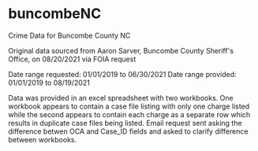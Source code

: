 # buncombeNC
Crime Data for Buncombe County NC

Original data sourced from Aaron Sarver, Buncombe County Sheriff's Office, on 08/20/2021 via FOIA request

Date range requested: 01/01/2019 to 06/30/2021
Date range provided: 01/01/2019 to 08/19/2021

Data was provided in an excel spreadsheet with two workbooks. One workbook appears to contain a case file listing with only one charge listed while the second appears to contain each charge as a separate row which results in duplicate case files being listed. Email request sent asking the difference betwen OCA and Case_ID fields and asked to clarify difference between workbooks.

